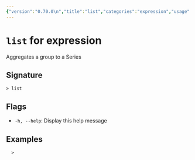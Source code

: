 ```yaml
---
{"version":"0.70.0\n","title":"list","categories":"expression","usage":"Aggregates a group to a Series\n"}
---
```

<!-- THIS FILE IS GENERATED BY update_book_commands.cjs USING NUSHELL'S HELP COMMANDS.
REFRAIN FROM EDITING IT MANUALLY.-->
# <code>list</code> for expression

<div class='command-title'>Aggregates a group to a Series</div>

## Signature

```> list```

## Flags

 * ```-h, --help```: Display this help message
## Examples

  
```shell
  > 
```


